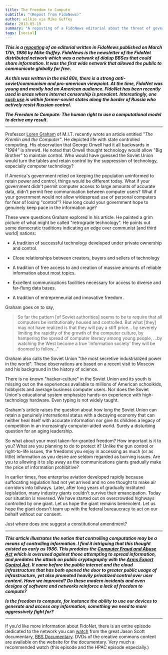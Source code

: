 ```yaml
---
title: The Freedom to Compute
subtitle: "(Repost from FidoNews)"
author: wilkie via Mike Guffey
date: 2013-05-19
summary: "A reposting of a FidoNews editorial about the threat of government control of computation."
tags: [social]
---
```


***This is a [reposting](http://www.goto10.fr/fidonews/1986/fido311.nws)
of an editorial written in FidoNews published on March
17th, 1986 by Mike Guffey. FidoNews is the newsletter of the FidoNet distributed network which
was a network of dialup BBSes that could share information. It was the first wide network that
allowed the public to communicate globally for free.***

***As this was written in the mid 80s, there is a strong anti-soviet/communism
and pro-american viewpoint. At the time, FidoNet was young and mostly had an
American audience. FidoNet has been recently used in areas where internet
censorship is prevalent. Interestingly, one
[such use](http://www.youtube.com/watch?v=5XFmXp0-KHA )
is within former-soviet
states along the border of Russia who actively resist Russian control.***

***The Freedom to Compute: The human right to use a computational model to derive
any result.***

-----------------------------------------------------------------

Professor [Loren  Graham](http://web.mit.edu/sts/people/graham.html)
of  M.I.T.  recently  wrote  an  article
entitled  *"The  Kremlin and the Computer"*.  He depicted life with
state controlled computing.  His observation that  George  Orwell
had  it  all backwards in *"1984"* is shrewd.  He noted that Orwell
thought technology would allow "Big Brother" to maintain control.
Who would have guessed the Soviet Union would turn the tables and
retain control  by  the  suppression  of  technology,  especially
computer technology?

If   America's   government  relied  on  keeping  the  population
uninformed to retain power and control, things would be different
today.  What if your government didn't permit computer access  to
large amounts of accurate data,  didn't permit free communication
between computer users?  What if your government would not  allow
widespread   use   of  personal  computers  for  fear  of  losing
"control"?  How long could your government hope to genuinely keep
pace in the information age?

These were questions Graham explored in his article.  He  painted
a  grim  picture of what might be called "retrograde technology".
He points out some democratic traditions indicating an edge  over
communist [and third world] nations:

* A  tradition  of  successful technology developed under private
ownership and control.

* Close relationships between creators,  buyers  and  sellers  of
technology

* A  tradition  of free access to and creation of massive amounts
of reliable information about most topics.

* Excellent communications facilities  necessary  for  access  to
diverse and far-flung data bases.

* A tradition of entrepreneurial and innovative freedom .

Graham   goes  on  to  say,

> So  far  the  pattern  [of  Soviet
> authorities] seems  to  be  to  require  that  all  computers  be
> institutionally  housed  and controlled.  But what [they] may not
> have realized is that they will pay a stiff price...  by severely
> limiting  the rapidity of the growth of the computer culture,  by
> hampering the spread of computer  literacy  among  young  people,
> ...by  watching the West become a true 'information society' they
> will be doomed to follow..."

Graham also calls the  Soviet  Union
"the  most  secretive  industrialized power in the world".  These
observations are based on  a  recent  visit  to  Moscow  and  his
background in the history of science.

There  is  no  known "hacker-culture" in the Soviet Union and its
youth is missing out on the experiences available to millions  of
American  schoolkids,  hobbyists  and  average  business computer
users.  Nor does the Soviet Union's educational system  emphasize
hands-on  experience  with high-technology hardware.  Even typing
is not widely taught.

Graham's article raises the question about how  long  the  Soviet
Union can retain a genuinely international status with a decaying
economy  that  can  neither heal itself with accurate information
nor give its children a legacy of competition in an  increasingly
computer-aided  world.  Surely a disturbing question for an aging
leadership.

So what about your most taken-for-granted freedom?  How important
is it to you?  What are you planning to do to protect it?  Unlike
the gun control or right-to-life issues,  the freedoms you  enjoy
in accessing as much (or as little) information as you desire are
seldom  regarded  as  burning  issues.  Are you to allowing it to
slip away as the communications giants gradually make  the  price
of information prohibitive?

In  earlier  times,  free  enterprise  aviation developed rapidly
because suffocating regulation had not yet  arrived  and  no  one
thought  to make air corridors into tollways.  Later,  after long
years of gradually instituted legislation,  many industry  giants
couldn't  survive  their  emancipation.  Today  our  situation is
reversed.  We have started out on overcrowded highways controlled
by one giant.  Let us hope the giant remains benevolent.  Let  us
hope  the  giant  doesn't team up with the federal bureaucracy to
act on our behalf without our consent.

Just where does one suggest a constitutional amendment?

-----------------------------------------------------------------

***This article illustrates the notion that controlling computation
may be a means of controlling information. I find it intriguing
that this thought existed as early as 1986. This predates the
[Computer Fraud and Abuse Act](http://en.wikipedia.org/wiki/Computer_fraud_and_abuse_act)
which is overused against those attempting to spread information, and predates the attack on public
cryptography with the [Arms Export Control Act](http://www.usnews.com/usnews/news/articles/950403/archive_010975.htm).
It came before the public internet and the cloud infrastructure that has both opened
the door to greater public usage of infrastructure, yet also promoted heavily
privatized control over user content. Have we improved? Do these modern incidents
and even designs of software and networks reinforce a lack of freedom
to compute?***

***Is the freedom to compute, for instance the ability to use our devices
to generate and access any information, something we need to more aggressively
fight for?***

-----------------------------------------------------------------

If you'd like more information about FidoNet, there is an entire episode
dedicated to the network you can [watch](https://www.youtube.com/watch?v=QlXNXdf6Xh0)
from the great Jason Scott documentary, [BBS Documentary](http://www.bbsdocumentary.com/).
DVDs of the creative commons content are available on the website for the documentary.
Very much a recommended watch (this episode and the HPAC episode especially.)
